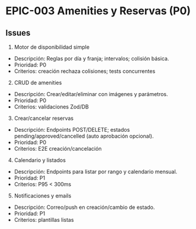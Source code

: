 # EPIC-003 Amenities y Reservas (P0)

## Issues

1) Motor de disponibilidad simple
- Descripción: Reglas por día y franja; intervalos; colisión básica.
- Prioridad: P0
- Criterios: creación rechaza colisiones; tests concurrentes

2) CRUD de amenities
- Descripción: Crear/editar/eliminar con imágenes y parámetros.
- Prioridad: P0
- Criterios: validaciones Zod/DB

3) Crear/cancelar reservas
- Descripción: Endpoints POST/DELETE; estados pending/approved/cancelled (auto aprobación opcional).
- Prioridad: P0
- Criterios: E2E creación/cancelación

4) Calendario y listados
- Descripción: Endpoints para listar por rango y calendario mensual.
- Prioridad: P1
- Criterios: P95 < 300ms

5) Notificaciones y emails
- Descripción: Correo/push en creación/cambio de estado.
- Prioridad: P1
- Criterios: plantillas listas
